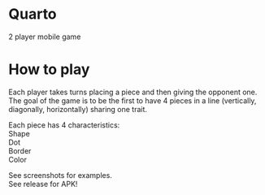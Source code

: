 # Quarto
2 player mobile game
# How to play
Each player takes turns placing a piece and then giving the opponent one.<br />
The goal of the game is to be the first to have 4 pieces in a line (vertically, diagonally, horizontally) sharing one trait.<br />

Each piece has 4 characteristics:<br />
Shape<br />
Dot<br />
Border<br />
Color<br />

See screenshots for examples.<br />
See release for APK!
